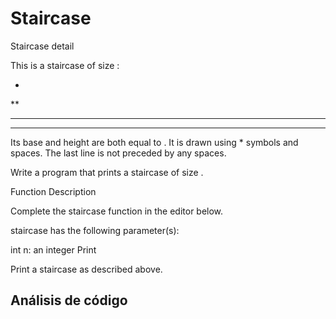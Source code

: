 # Staircase
Staircase detail

This is a staircase of size :

   *
  **
 ***
****
Its base and height are both equal to . It is drawn using * symbols and spaces. The last line is not preceded by any spaces.

Write a program that prints a staircase of size .

Function Description

Complete the staircase function in the editor below.

staircase has the following parameter(s):

int n: an integer
Print

Print a staircase as described above.

## Análisis de código